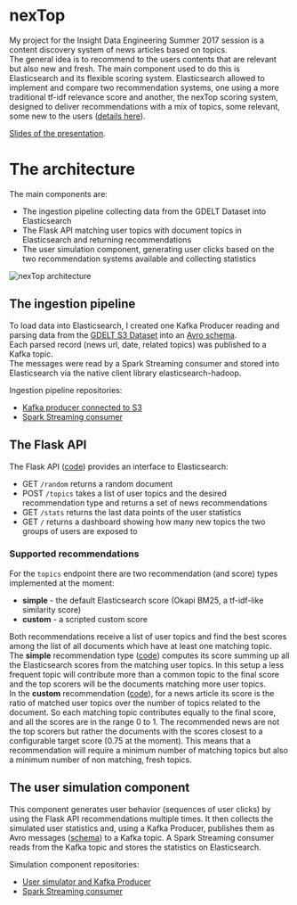 # nexTop

My project for the Insight Data Engineering Summer 2017 session is a content discovery system of news articles based on topics.<br>
The general idea is to recommend to the users contents that are relevant but also new and fresh. The main component used to do this is Elasticsearch and its flexible scoring system. Elasticsearch allowed to implement and compare two recommendation systems, one using a more traditional tf-idf relevance score and another, the nexTop scoring system, designed to deliver recommendations with a mix of topics, some relevant, some new to the users ([details here](#supported-recommendations)).

[Slides of the presentation](https://docs.google.com/presentation/d/19dMRsMbs9zlJMDJpl5r7eY-QOlvzOLiLVmAlL-bc98w).

# The architecture

The main components are:
- The ingestion pipeline collecting data from the GDELT Dataset into Elasticsearch
- The Flask API matching user topics with document topics in Elasticsearch and returning recommendations
- The user simulation component, generating user clicks based on the two recommendation systems available and collecting statistics

![nexTop architecture](/../images/img/Architecture.png?raw=true "nexTop architecture")

## The ingestion pipeline

To load data into Elasticsearch, I created one Kafka Producer reading and parsing data from the [GDELT S3 Dataset](https://aws.amazon.com/public-datasets/gdelt/) into an [Avro schema](https://github.com/rentzso/producerS3/blob/master/src/main/resources/avroSchemas/parsed-gdelt-avro-schema.json).<br>
Each parsed record (news url, date, related topics) was published to a Kafka topic.<br>
The messages were read by a Spark Streaming consumer and stored into Elasticsearch via the native client library elasticsearch-hadoop.

Ingestion pipeline repositories:
- [Kafka producer connected to S3](https://github.com/rentzso/producerS3)
- [Spark Streaming consumer](https://github.com/rentzso/newsStreaming)

## The Flask API

The Flask API ([code](https://github.com/rentzso/nextop/blob/master/api/app/views.py)) provides an interface to Elasticsearch:
- GET `/random` returns a random document
- POST `/topics` takes a list of user topics and the desired recommendation type and returns a set of news recommendations
- GET `/stats` returns the last data points of the user statistics
- GET `/` returns a dashboard showing how many new topics the two groups of users are exposed to

### Supported recommendations

For the `topics` endpoint there are two recommendation (and score) types implemented at the moment:
- **simple** - the default Elasticsearch score (Okapi BM25, a tf-idf-like similarity score)
- **custom** - a scripted custom score

Both recommendations receive a list of user topics and find the best scores among the list of all documents which have at least one matching topic.<br>
The **simple** recommendation type ([code](https://github.com/rentzso/nextop/blob/master/api/app/views.py#L183)) computes its score summing up all the Elasticsearch scores from the matching user topics. In this setup a less frequent topic will contribute more than a common topic to the final score and the top scorers will be the documents matching more user topics.<br>
In the **custom** recommendation ([code](https://github.com/rentzso/nextop/blob/master/api/app/views.py#L142)), for a news article its score is the ratio of matched user topics over the number of topics related to the document. So each matching topic contributes equally to the final score, and all the scores are in the range 0 to 1. The recommended news are not the top scorers but rather the documents with the scores closest to a configurable target score (0.75 at the moment). This means that a recommendation will require a minimum number of matching topics but also a minimum number of non matching, fresh topics.

## The user simulation component

This component generates user behavior (sequences of user clicks) by using the Flask API recommendations multiple times.
It then collects the simulated user statistics and, using a Kafka Producer, publishes them as Avro messages ([schema](https://github.com/rentzso/simulatedUser/blob/master/src/main/resources/avroSchemas/user-stats-avro-schema.json)) to a Kafka topic.
A Spark Streaming consumer reads from the Kafka topic and stores the statistics on Elasticsearch.

Simulation component repositories:
- [User simulator and Kafka Producer](https://github.com/rentzso/simulatedUser)
- [Spark Streaming consumer](https://github.com/rentzso/userStatsStreaming)

